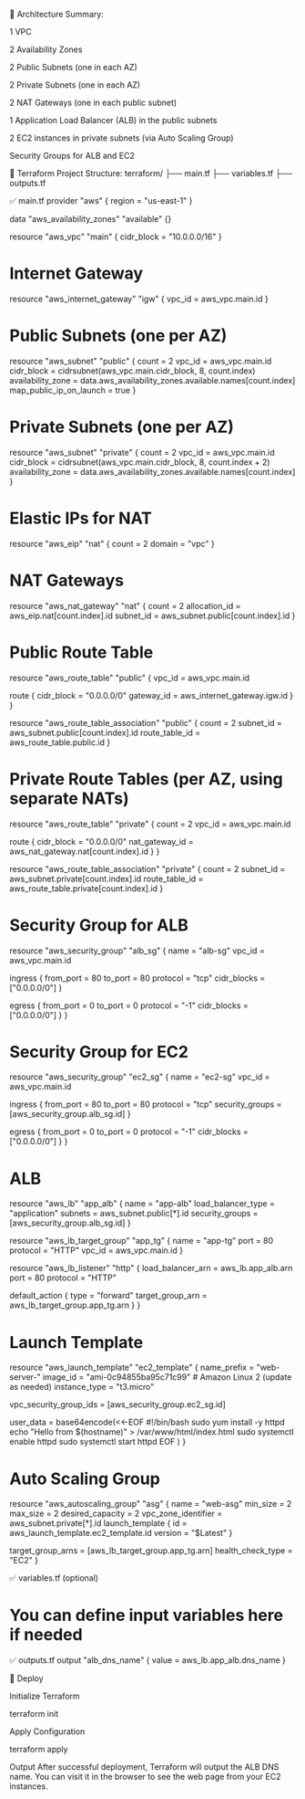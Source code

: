 🔧 Architecture Summary:

1 VPC

2 Availability Zones

2 Public Subnets (one in each AZ)

2 Private Subnets (one in each AZ)

2 NAT Gateways (one in each public subnet)

1 Application Load Balancer (ALB) in the public subnets

2 EC2 instances in private subnets (via Auto Scaling Group)

Security Groups for ALB and EC2

📁 Terraform Project Structure:
terraform/
├── main.tf
├── variables.tf
├── outputs.tf

✅ main.tf
provider "aws" {
  region = "us-east-1"
}

data "aws_availability_zones" "available" {}

resource "aws_vpc" "main" {
  cidr_block = "10.0.0.0/16"
}

# Internet Gateway
resource "aws_internet_gateway" "igw" {
  vpc_id = aws_vpc.main.id
}

# Public Subnets (one per AZ)
resource "aws_subnet" "public" {
  count                   = 2
  vpc_id                  = aws_vpc.main.id
  cidr_block              = cidrsubnet(aws_vpc.main.cidr_block, 8, count.index)
  availability_zone       = data.aws_availability_zones.available.names[count.index]
  map_public_ip_on_launch = true
}

# Private Subnets (one per AZ)
resource "aws_subnet" "private" {
  count             = 2
  vpc_id            = aws_vpc.main.id
  cidr_block        = cidrsubnet(aws_vpc.main.cidr_block, 8, count.index + 2)
  availability_zone = data.aws_availability_zones.available.names[count.index]
}

# Elastic IPs for NAT
resource "aws_eip" "nat" {
  count = 2
  domain = "vpc"
}

# NAT Gateways
resource "aws_nat_gateway" "nat" {
  count         = 2
  allocation_id = aws_eip.nat[count.index].id
  subnet_id     = aws_subnet.public[count.index].id
}

# Public Route Table
resource "aws_route_table" "public" {
  vpc_id = aws_vpc.main.id

  route {
    cidr_block = "0.0.0.0/0"
    gateway_id = aws_internet_gateway.igw.id
  }
}

resource "aws_route_table_association" "public" {
  count          = 2
  subnet_id      = aws_subnet.public[count.index].id
  route_table_id = aws_route_table.public.id
}

# Private Route Tables (per AZ, using separate NATs)
resource "aws_route_table" "private" {
  count  = 2
  vpc_id = aws_vpc.main.id

  route {
    cidr_block     = "0.0.0.0/0"
    nat_gateway_id = aws_nat_gateway.nat[count.index].id
  }
}

resource "aws_route_table_association" "private" {
  count          = 2
  subnet_id      = aws_subnet.private[count.index].id
  route_table_id = aws_route_table.private[count.index].id
}

# Security Group for ALB
resource "aws_security_group" "alb_sg" {
  name        = "alb-sg"
  vpc_id      = aws_vpc.main.id

  ingress {
    from_port   = 80
    to_port     = 80
    protocol    = "tcp"
    cidr_blocks = ["0.0.0.0/0"]
  }

  egress {
    from_port   = 0
    to_port     = 0
    protocol    = "-1"
    cidr_blocks = ["0.0.0.0/0"]
  }
}

# Security Group for EC2
resource "aws_security_group" "ec2_sg" {
  name   = "ec2-sg"
  vpc_id = aws_vpc.main.id

  ingress {
    from_port       = 80
    to_port         = 80
    protocol        = "tcp"
    security_groups = [aws_security_group.alb_sg.id]
  }

  egress {
    from_port   = 0
    to_port     = 0
    protocol    = "-1"
    cidr_blocks = ["0.0.0.0/0"]
  }
}

# ALB
resource "aws_lb" "app_alb" {
  name               = "app-alb"
  load_balancer_type = "application"
  subnets            = aws_subnet.public[*].id
  security_groups    = [aws_security_group.alb_sg.id]
}

resource "aws_lb_target_group" "app_tg" {
  name     = "app-tg"
  port     = 80
  protocol = "HTTP"
  vpc_id   = aws_vpc.main.id
}

resource "aws_lb_listener" "http" {
  load_balancer_arn = aws_lb.app_alb.arn
  port              = 80
  protocol          = "HTTP"

  default_action {
    type             = "forward"
    target_group_arn = aws_lb_target_group.app_tg.arn
  }
}

# Launch Template
resource "aws_launch_template" "ec2_template" {
  name_prefix   = "web-server-"
  image_id      = "ami-0c94855ba95c71c99" # Amazon Linux 2 (update as needed)
  instance_type = "t3.micro"

  vpc_security_group_ids = [aws_security_group.ec2_sg.id]

  user_data = base64encode(<<-EOF
              #!/bin/bash
              sudo yum install -y httpd
              echo "Hello from $(hostname)" > /var/www/html/index.html
              sudo systemctl enable httpd
              sudo systemctl start httpd
            EOF
  )
}

# Auto Scaling Group
resource "aws_autoscaling_group" "asg" {
  name                      = "web-asg"
  min_size                  = 2
  max_size                  = 2
  desired_capacity          = 2
  vpc_zone_identifier       = aws_subnet.private[*].id
  launch_template {
    id      = aws_launch_template.ec2_template.id
    version = "$Latest"
  }

  target_group_arns = [aws_lb_target_group.app_tg.arn]
  health_check_type = "EC2"
}


✅ variables.tf (optional)
# You can define input variables here if needed

✅ outputs.tf
output "alb_dns_name" {
  value = aws_lb.app_alb.dns_name
}

🚀 Deploy

Initialize Terraform

terraform init


Apply Configuration

terraform apply


Output
After successful deployment, Terraform will output the ALB DNS name. You can visit it in the browser to see the web page from your EC2 instances.
